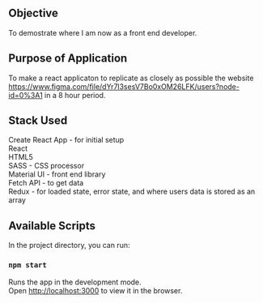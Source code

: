 ## Objective 

To demostrate where I am now as a front end developer. 

## Purpose of Application

To make a react applicaton to replicate as closely as possible the website https://www.figma.com/file/dYr7l3sesV7Bo0xOM26LFK/users?node-id=0%3A1 in a 8 hour period. 

## Stack Used 

Create React App - for initial setup <br />
React <br />
HTML5 <br />
SASS - CSS processor<br />
Material UI - front end library<br />
Fetch API - to get data<br />
Redux - for loaded state, error state, and where users data is stored as an array  <br />

## Available Scripts

In the project directory, you can run:

### `npm start`

Runs the app in the development mode.<br />
Open [http://localhost:3000](http://localhost:3000) to view it in the browser.
